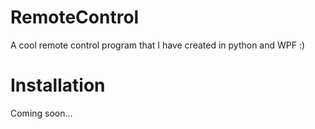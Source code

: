 # RemoteControl
A cool remote control program that I have created in python and WPF :)




# Installation
Coming soon...
